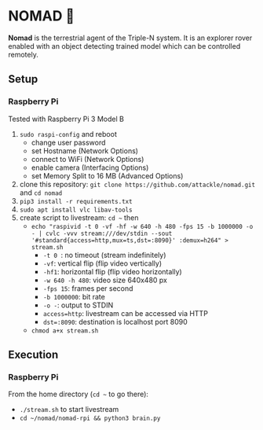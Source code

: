 # NOMAD :robot:

**Nomad** is the terrestrial agent of the Triple-N system. It is an explorer rover enabled with an object detecting trained model which can be controlled remotely.

## Setup

### Raspberry Pi

Tested with Raspberry Pi 3 Model B

1. `sudo raspi-config` and reboot
    - change user password
    - set Hostname (Network Options)
    - connect to WiFi (Network Options)
    - enable camera (Interfacing Options)
    - set Memory Split to 16 MB (Advanced Options)
2. clone this repository: `git clone https://github.com/attackle/nomad.git` and `cd nomad`
3. `pip3 install -r requirements.txt`
4. `sudo apt install vlc libav-tools`
5. create script to livestream: `cd ~` then
    - `echo "raspivid -t 0 -vf -hf -w 640 -h 480 -fps 15 -b 1000000 -o - | cvlc -vvv stream:///dev/stdin --sout '#standard{access=http,mux=ts,dst=:8090}' :demux=h264" > stream.sh`
    	- `-t 0 `: no timeout (stream indefinitely)
    	- `-vf`: vertical flip (flip video vertically)
    	- `-hf1`: horizontal flip (flip video horizontally)
    	- `-w 640 -h 480`: video size 640x480 px
    	- `-fps 15`: frames per second
    	- `-b 1000000`: bit rate
    	- `-o -`: output to STDIN
    	- `access=http`: livestream can be accessed via HTTP
    	- `dst=:8090`: destination is localhost port 8090
    - `chmod a+x stream.sh`

## Execution

### Raspberry Pi
From the home directory (`cd ~` to go there):
- `./stream.sh` to start livestream
- `cd ~/nomad/nomad-rpi && python3 brain.py`
